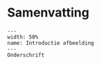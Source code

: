 # Samenvatting


``` {figure} ../figures/Sterrenkunde.jpg
---
width: 50%
name: Introductie afbeelding
---
Onderschrift
```
